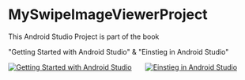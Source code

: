 MySwipeImageViewerProject
=========================

This Android Studio Project is part of the book

"Getting Started with Android Studio" & "Einstieg in Android Studio"

[![Getting Started with Android Studio](https://lh4.googleusercontent.com/eGPIj_C-w8ldGLx3iTq7DqQ3Iqyo-NJHtbKnEQV2uiM=w162-h207-p-no)](http://www.amazon.com/dp/B00ES0NE5G)  &nbsp; &nbsp; &nbsp;      [![Einstieg in Android Studio](https://lh6.googleusercontent.com/TrxBr-JiyU3FQP3gXL_K9WeC61U1cPIeOw2b2Uwql1I=w162-h207-p-no)](http://www.amazon.de/dp/B00ES0NE5G)
